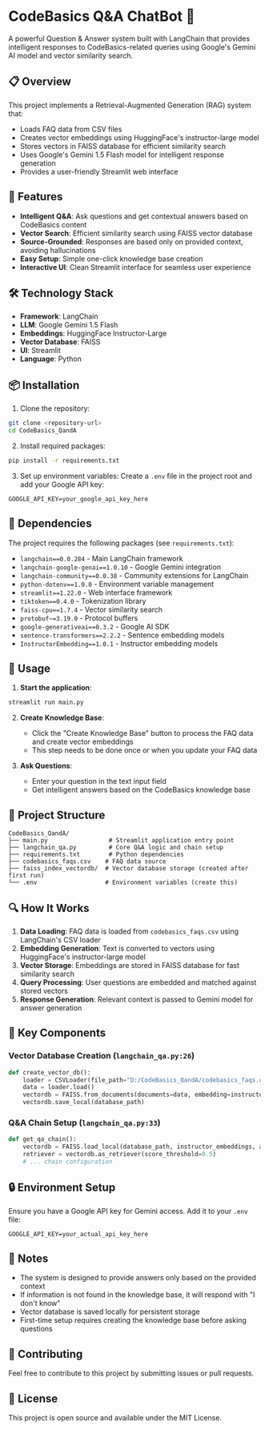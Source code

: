 # CodeBasics Q&A ChatBot 🤖

A powerful Question & Answer system built with LangChain that provides intelligent responses to CodeBasics-related queries using Google's Gemini AI model and vector similarity search.

## 📋 Overview

This project implements a Retrieval-Augmented Generation (RAG) system that:
- Loads FAQ data from CSV files
- Creates vector embeddings using HuggingFace's instructor-large model
- Stores vectors in FAISS database for efficient similarity search
- Uses Google's Gemini 1.5 Flash model for intelligent response generation
- Provides a user-friendly Streamlit web interface

## 🚀 Features

- **Intelligent Q&A**: Ask questions and get contextual answers based on CodeBasics content
- **Vector Search**: Efficient similarity search using FAISS vector database
- **Source-Grounded**: Responses are based only on provided context, avoiding hallucinations
- **Easy Setup**: Simple one-click knowledge base creation
- **Interactive UI**: Clean Streamlit interface for seamless user experience

## 🛠️ Technology Stack

- **Framework**: LangChain
- **LLM**: Google Gemini 1.5 Flash
- **Embeddings**: HuggingFace Instructor-Large
- **Vector Database**: FAISS
- **UI**: Streamlit
- **Language**: Python

## 📦 Installation

1. Clone the repository:
```bash
git clone <repository-url>
cd CodeBasics_QandA
```

2. Install required packages:
```bash
pip install -r requirements.txt
```

3. Set up environment variables:
Create a `.env` file in the project root and add your Google API key:
```env
GOOGLE_API_KEY=your_google_api_key_here
```

## 🔧 Dependencies

The project requires the following packages (see `requirements.txt`):

- `langchain==0.0.284` - Main LangChain framework
- `langchain-google-genai==1.0.10` - Google Gemini integration
- `langchain-community==0.0.38` - Community extensions for LangChain
- `python-dotenv==1.0.0` - Environment variable management
- `streamlit==1.22.0` - Web interface framework
- `tiktoken==0.4.0` - Tokenization library
- `faiss-cpu==1.7.4` - Vector similarity search
- `protobuf~=3.19.0` - Protocol buffers
- `google-generativeai==0.3.2` - Google AI SDK
- `sentence-transformers==2.2.2` - Sentence embedding models
- `InstructorEmbedding==1.0.1` - Instructor embedding models

## 🚀 Usage

1. **Start the application**:
```bash
streamlit run main.py
```

2. **Create Knowledge Base**:
   - Click the "Create Knowledge Base" button to process the FAQ data and create vector embeddings
   - This step needs to be done once or when you update your FAQ data

3. **Ask Questions**:
   - Enter your question in the text input field
   - Get intelligent answers based on the CodeBasics knowledge base

## 📁 Project Structure

```
CodeBasics_QandA/
├── main.py                 # Streamlit application entry point
├── langchain_qa.py         # Core Q&A logic and chain setup
├── requirements.txt        # Python dependencies
├── codebasics_faqs.csv    # FAQ data source
├── faiss_index_vectordb/  # Vector database storage (created after first run)
└── .env                   # Environment variables (create this)
```

## 🔍 How It Works

1. **Data Loading**: FAQ data is loaded from `codebasics_faqs.csv` using LangChain's CSV loader
2. **Embedding Generation**: Text is converted to vectors using HuggingFace's instructor-large model
3. **Vector Storage**: Embeddings are stored in FAISS database for fast similarity search
4. **Query Processing**: User questions are embedded and matched against stored vectors
5. **Response Generation**: Relevant context is passed to Gemini model for answer generation

## 🎯 Key Components

### Vector Database Creation (`langchain_qa.py:26`)
```python
def create_vector_db():
    loader = CSVLoader(file_path="D:/CodeBasics_QandA/codebasics_faqs.csv", source_column='prompt')
    data = loader.load()
    vectordb = FAISS.from_documents(documents=data, embedding=instructor_embeddings)
    vectordb.save_local(database_path)
```

### Q&A Chain Setup (`langchain_qa.py:33`)
```python
def get_qa_chain():
    vectordb = FAISS.load_local(database_path, instructor_embeddings, allow_dangerous_deserialization=True)
    retriever = vectordb.as_retriever(score_threshold=0.5)
    # ... chain configuration
```

## 🔒 Environment Setup

Ensure you have a Google API key for Gemini access. Add it to your `.env` file:

```env
GOOGLE_API_KEY=your_actual_api_key_here
```

## 📝 Notes

- The system is designed to provide answers only based on the provided context
- If information is not found in the knowledge base, it will respond with "I don't know"
- Vector database is saved locally for persistent storage
- First-time setup requires creating the knowledge base before asking questions

## 🤝 Contributing

Feel free to contribute to this project by submitting issues or pull requests.

## 📄 License

This project is open source and available under the MIT License.
